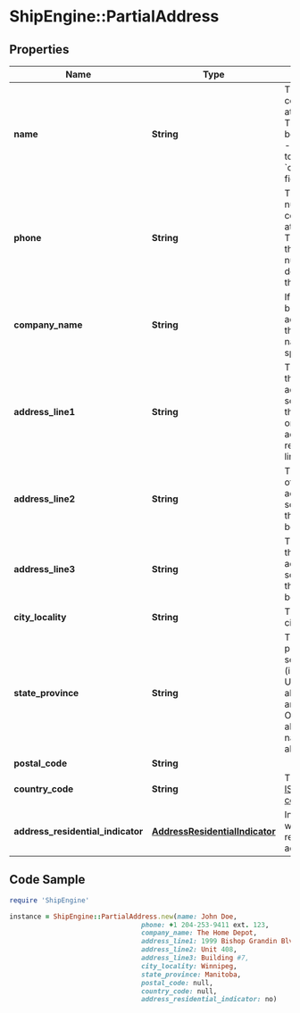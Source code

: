 # ShipEngine::PartialAddress

## Properties

Name | Type | Description | Notes
------------ | ------------- | ------------- | -------------
**name** | **String** | The name of a contact person at this address.  This field may be set instead of - or in addition to - the &#x60;company_name&#x60; field.  | [optional] 
**phone** | **String** | The phone number of a contact person at this address.  The format of this phone number varies depending on the country.  | [optional] 
**company_name** | **String** | If this is a business address, then the company name should be specified here.  | [optional] 
**address_line1** | **String** | The first line of the street address.  For some addresses, this may be the only line.  Other addresses may require 2 or 3 lines.  | [optional] 
**address_line2** | **String** | The second line of the street address.  For some addresses, this line may not be needed.  | [optional] 
**address_line3** | **String** | The third line of the street address.  For some addresses, this line may not be needed.  | [optional] 
**city_locality** | **String** | The name of the city or locality | [optional] 
**state_province** | **String** | The state or province.  For some countries (including the U.S.) only abbreviations are allowed.  Other countries allow the full name or abbreviation.  | [optional] 
**postal_code** | **String** |  | [optional] 
**country_code** | **String** | The two-letter [ISO 3166-1 country code](https://en.wikipedia.org/wiki/ISO_3166-1)  | [optional] 
**address_residential_indicator** | [**AddressResidentialIndicator**](AddressResidentialIndicator.md) | Indicates whether this is a residential address. | [optional] 

## Code Sample

```ruby
require 'ShipEngine'

instance = ShipEngine::PartialAddress.new(name: John Doe,
                                 phone: +1 204-253-9411 ext. 123,
                                 company_name: The Home Depot,
                                 address_line1: 1999 Bishop Grandin Blvd.,
                                 address_line2: Unit 408,
                                 address_line3: Building #7,
                                 city_locality: Winnipeg,
                                 state_province: Manitoba,
                                 postal_code: null,
                                 country_code: null,
                                 address_residential_indicator: no)
```


